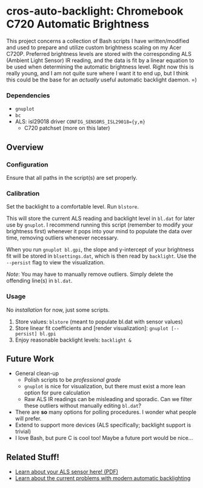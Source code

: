 # cros-auto-backlight: Chromebook C720 Automatic Brightness
This project concerns a collection of Bash scripts I have written/modified and
used to prepare and utilize custom brightness scaling on my Acer C720P.
Preferred brightness levels are stored with the corresponding ALS (Ambient
Light Sensor) IR reading, and the data is fit by a linear equation to be used
when determining the automatic brightness level. Right now this is really
young, and I am not quite sure where I want it to end up, but I think this
could be the base for an *actually* useful automatic backlight daemon. =)

### Dependencies
- `gnuplot`
- `bc`
- ALS: isl29018 driver `CONFIG_SENSORS_ISL29018={y,m}`
    - C720 patchset (more on this later)

## Overview

### Configuration
Ensure that all paths in the script(s) are set properly.

### Calibration
Set the backlight to a comfortable level. Run `blstore`.

This will store the current ALS reading and backlight level in `bl.dat` for
later use by `gnuplot`. I recommend running this script (remember to modify
your brightness first) whenever it pops into your mind to populate the data
over time, removing outliers whenever necessary.

When you run `gnuplot bl.gpi`, the slope and y-intercept of your
brightness fit will be stored in `blsettings.dat`, which is then read by
`backlight`. Use the `--persist` flag to view the visualization.

_Note_: You may have to manually remove outliers. Simply delete the offending
line(s) in `bl.dat`.

### Usage
No _installation_ for now, just some scripts.

1. Store values: `blstore` (meant to populate bl.dat with sensor values)
2. Store linear fit coefficients and [render visualization]: `gnuplot
   [--persist] bl.gpi`
3. Enjoy reasonable backlight levels: `backlight &`

## Future Work
- General clean-up
    - Polish scripts to be _professional grade_
    - `gnuplot` is nice for visualization, but there must exist a more lean
      option for pure calculation
    - Raw ALS IR readings can be misleading and sporadic. Can we filter these
      outliers without manually editing `bl.dat`?
- There are **so** many options for polling procedures. I wonder what people
  will prefer.
- Extend to support more devices (ALS specifically; backlight support is
  trivial)
- I love Bash, but pure C is cool too! Maybe a future port would be nice...

## Related Stuff!
* [Learn about your ALS sensor here! (PDF)](http://www.intersil.com/content/dam/Intersil/documents/isl2/isl29018.pdf)
* [Learn about the current problems with modern automatic backlighting](http://www.displaymate.com/AutoBrightness_Controls_2.htm)
